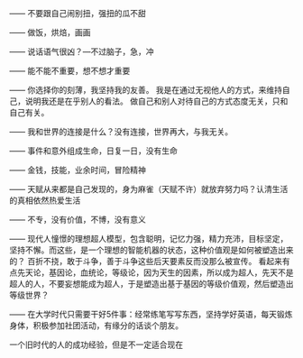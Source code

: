 ——
不要跟自己闹别扭，强扭的瓜不甜

——
做饭，烘焙，画画

——
说话语气很凶？—不过脑子，急，冲

——
能不能不重要，想不想才重要

——
你选择你的刻薄，我坚持我的友善。
我是在通过无视他人的方式，来维持自己，说明我还是在乎别人的看法。
做自己和别人对待自己的方式态度无关，只和自己有关。

——
我和世界的连接是什么？没有连接，世界再大，与我无关。

——
事件和意外组成生命，日复一日，没有生命

——
金钱，技能，业余时间，冒险精神

——
天赋从来都是自己发现的，身为麻雀（天赋不许）就放弃努力吗？认清生活的真相依然热爱生活

——
不专，没有价值，不博，没有意义

——
现代人憧憬的理想超人模型，包含聪明，记忆力强，精力充沛，目标坚定，坚持不懈。而这些，是一个理想的智能机器的状态，这种价值观是如何被塑造出来的？
百折不挠，敢于斗争，善于斗争这些后天要素反而没那么被宣传。
看起来有点先天论，基因论，血统论，等级论，因为天生的因素，所以成为超人，先天不是超人的人，不要妄想能成为超人，于是塑造出基于基因的等级价值观，然后塑造出等级世界？

——
在大学时代只需要干好5件事：经常练笔写写东西，坚持学好英语，每天锻炼身体，积极参加社团活动，有缘分的话谈个朋友。

一个旧时代的人的成功经验，但是不一定适合现在
